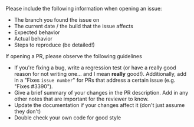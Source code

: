 Please include the following information when opening an issue:
* The branch you found the issue on
* The current date / the build that the issue affects
* Expected behavior
* Actual behavior
* Steps to reproduce (be detailed!)

If opening a PR, please observe the following guidelines
* If you're fixing a bug, write a regression test (or have a really good reason for not writing one... and I mean **really** good!). Additionally, add in a "Fixes `issue number`" for PRs that address a certain issue (e.g. "Fixes #3390"). 
* Give a brief summary of your changes in the PR description. Add in any other notes that are important for the reviewer to know.
* Update the documentation if your changes affect it (don't just assume they don't)
* Double check your own code for good style
